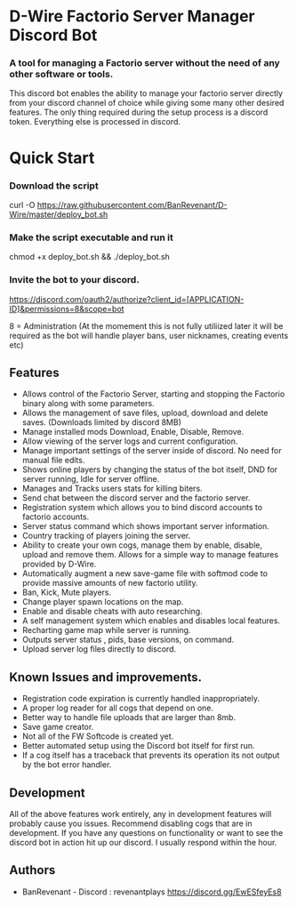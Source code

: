# D-Wire Factorio Server Manager Discord Bot

### A tool for managing a Factorio server without the need of any other software or tools.
This discord bot enables the ability to manage your factorio server directly from your discord channel of choice while giving some many other desired features. The only thing required during the setup process is a discord token. Everything else is processed in discord.

# Quick Start
### Download the script
curl -O https://raw.githubusercontent.com/BanRevenant/D-Wire/master/deploy_bot.sh
### Make the script executable and run it
chmod +x deploy_bot.sh && ./deploy_bot.sh

### Invite the bot to your discord.
https://discord.com/oauth2/authorize?client_id=[APPLICATION-ID]&permissions=8&scope=bot 

8 = Administration (At the momement this is not fully utiliized later it will be required as the bot will handle player bans, user nicknames, creating events etc)

## Features
* Allows control of the Factorio Server, starting and stopping the Factorio binary along with some parameters.
* Allows the management of save files, upload, download and delete saves. (Downloads limited by discord 8MB)
* Manage installed mods Download, Enable, Disable, Remove.
* Allow viewing of the server logs and current configuration.
* Manage important settings of the server inside of discord. No need for manual file edits.
* Shows online players by changing the status of the bot itself, DND for server running, Idle for server offline.
* Manages and Tracks users stats for killing biters.
* Send chat between the discord server and the factorio server.
* Registration system which allows you to bind discord accounts to factorio accounts.
* Server status command which shows important server information.
* Country tracking of players joining the server.
* Ability to create your own cogs, manage them by enable, disable, upload and remove them. Allows for a simple way to manage features provided by D-Wire.
* Automatically augment a new save-game file with softmod code to provide massive amounts of new factorio utility.
* Ban, Kick, Mute players.
* Change player spawn locations on the map.
* Enable and disable cheats with auto researching.
* A self management system which enables and disables local features.
* Recharting game map while server is running.
* Outputs server status , pids, base versions, on command.
* Upload server log files directly to discord.

## Known Issues and improvements.
* Registration code expiration is currently handled inappropriately.
* A proper log reader for all cogs that depend on one.
* Better way to handle file uploads that are larger than 8mb.
* Save game creator.
* Not all of the FW Softcode is created yet.
* Better automated setup using the Discord bot itself for first run.
* If a cog itself has a traceback that prevents its operation its not output by the bot error handler.

## Development
All of the above features work entirely, any in development features will probably cause you issues. Recommend disabling cogs that are in development. If you have any questions on functionality or want to see the discord bot in action hit up our discord. I usually respond within the hour.

## Authors
* BanRevenant - Discord : revenantplays
https://discord.gg/EwESfeyEs8

